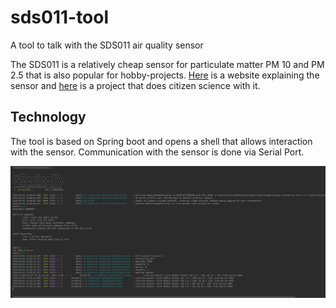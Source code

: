 # sds011-tool
A tool to talk with the SDS011 air quality sensor

The SDS011 is a relatively cheap sensor for particulate matter PM 10 and PM 2.5 that is also popular for hobby-projects.
[Here](https://aqicn.org/sensor/sds011) is a website explaining the sensor and [here](https://luftdaten.info/messgenauigkeit/) is a project that does citizen science with it.

## Technology
The tool is based on Spring boot and opens a shell that allows interaction with the sensor.
Communication with the sensor is done via Serial Port.

![screenshot of the shell](https://github.com/babalone/sds011-tool/blob/master/documentation/shell-example.png)

